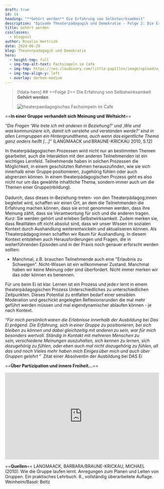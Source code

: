 ```yaml
---
draft: true
id: 14
heading: "**Gehört werden** Die Erfahrung von Selbstwirksamkeit"
description: "Episode Theaterpädagogik und Demokratie - Folge 2: Die Erfahrung von Selbstwirksamkeit"
title: Gehört werden
cssclasses:
  - blogpost
author: Rosalin Hertrich
date: 2024-06-20
blog: Theaterpädagogik und Demokratie
hero:
  - height-tmp: full
  - img-tmp-alt-text: Fachsimpeln im Cafe
  - img-tmp: https://res.cloudinary.com/little-papillon/image/upload/w_400/v1722971694/dasei/EpisodenHeadbilder_ropdu7.jpg
  - img-tmp-align-y: left
  - overlay: darken-medium
---
```

> [!data-hero] ## ==Folge 2== Die Erfahrung von Selbstwirksamkeit **Gehört werden**
> 
> ![theaterpaedagogisches Fachsimpeln im Cafe](https://res.cloudinary.com/little-papillon/image/upload/w_400/v1722971694/dasei/EpisodenHeadbilder_ropdu7.jpg)

<!-- PUBLISH-FROM-HERE -->

==**In einer Gruppe verhandelt sich Meinung und Weltsicht**==

_“Die Fragen ‘Wie trete ich mit anderen in Beziehung?‘ und ‚Wie und was kommuniziere ich, damit ich verstehe und verstanden werde?‘ sind in allen Lerngruppen ein Hintergrundthema, auch wenn das eigentliche Thema ganz anders heißt [...]“_ (LANGMAACK und BRAUNE-KRICKAU 2010, S.12)  

In theaterpädagogischen Prozessen wird nicht nur an bestimmten Themen gearbeitet, auch die Interaktion mit den anderen Teilnehmenden ist ein wichtiges Lernfeld. Teilnehmende haben in solchen Prozessen die Möglichkeit, in einem geschützten Rahmen herauszufinden, wie sie sich innerhalb einer Gruppe positionieren, zugehörig fühlen oder auch abgrenzen können. In einem theaterpädagogischen Prozess geht es also nicht nur um das gewählte inhaltliche Thema, sondern immer auch um die Themen einer Gruppe(nbildung).  
   
Dadurch, dass dieses in-Beziehung-treten- von den Theaterpädagog;innen begleitet wird, schaffen wir einen Ort, an dem die Teilnehmenden die Erfahrung machen können, dass sie ernst genommen werden, dass ihre Meinung zählt, dass sie Verantwortung für sich und die anderen tragen. Kurz: Sie werden gehört und erleben Selbstwirksamkeit. Zudem merken sie, dass Realitäten oft nicht absolut sind, dass wir unser Wissen im sozialen Kontext durch Aushandlung weiterentwickeln und aktualisieren können. Als Theaterpädagog:innen schaffen wir Raum für Aushandlung. In diesem Kontext entstehen auch Herausforderungen und Fragen, die in weiterführenden Episoden und in der Praxis noch genauer erforscht werden sollten: 

- Manchmal, z.B. brauchen Teilnehmende auch eine "Erlaubnis zu Schweigen". Nicht-Wissen ist ein willkommener Zustand. Manchmal haben wir keine Meinung oder sind überfordert. Nicht immer merken wir das oder können es benennen. 

Für uns beim Ei ist klar. Lernen ist ein Prozess und jede:r lernt in einem theaterpädagogischen Prozess Unterschiedliches zu unterschiedlichen Zeitpunkten. Dieses Potential zu entfalten bedarf einer sensiblen Moderation und geschickt angelegten Reflexionsrunden die mal mehr geführt werden müssen und mal eigendynamischer ablaufen können - je nach Kontext.

_“Für mich persönlich waren die Erlebnisse innerhalb der Ausbildung bei Das Ei prägend. Die Erfahrung, sich in einer Gruppe zu positionieren, bei sich bleiben zu können und dabei gleichzeitig mit anderen zu sein, war für mich besonders wertvoll. Ständig in Kontakt mit mehreren Menschen zu sein, verschiedene Meinungen auszuhalten, sich kennen zu lernen, sich dazugehörig zu fühlen, oder eben auch mal nicht dazugehörig zu fühlen, all das und noch Vieles mehr haben mich Einiges über mich und auch über Gruppen gelehrt “_ 
Zitat einer Absolventin der Ausbildung bei DAS Ei

==**Über Partizipation und innere Freiheit...**==

<div style="padding:56.25% 0 0 0;position:relative;"><iframe src="https://player.vimeo.com/video/952846393?badge=0&amp;autopause=0&amp;player_id=0&amp;app_id=58479" frameborder="0" allow="autoplay; fullscreen; picture-in-picture; clipboard-write" style="position:absolute;top:0;left:0;width:100%;height:100%;" title="2 Gehört werden – die Erfahrung von Selbstwirksamkeit" data-ready="true"></iframe></div>

==**Quellen**==
LANGMAACK, BARBARA/BRAUNE-KRICKAU, MICHAEL (2010): Wie die Gruppe laufen lernt. Anregungen zum Planen und Leiten von Gruppen. Ein praktisches Lehrbuch. 8., vollständig überarbeitete Auflage. Weinheim/Basel: Beltz